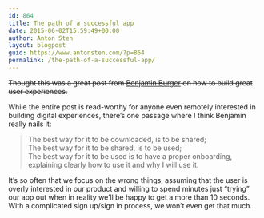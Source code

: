 ```yaml
---
id: 864
title: The path of a successful app
date: 2015-06-02T15:59:49+00:00
author: Anton Sten
layout: blogpost
guid: https://www.antonsten.com/?p=864
permalink: /the-path-of-a-successful-app/
---
```

~~Thought this was a great post from <a href="https://medium.com/user-experience-design-1/user-is-the-king-part-2-af6edf9b11dc" target="_blank">Benjamin Burger</a> on how to build great user experiences.~~

While the entire post is read-worthy for anyone even remotely interested in building digital experiences, there&#8217;s one passage where I think Benjamin really nails it:

> The best way for it to be downloaded, is to be shared;<br>
The best way for it to be shared, is to be used;<br>
The best way for it to be used is to have a proper onboarding, explaining clearly how to use it and why I will use it.

It&#8217;s so often that we focus on the wrong things, assuming that the user is overly interested in our product and willing to spend minutes just &#8220;trying&#8221; our app out when in reality we&#8217;ll be happy to get a more than 10 seconds. With a complicated sign up/sign in process, we won&#8217;t even get that much.
